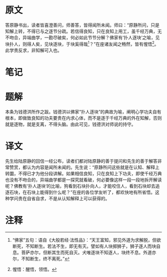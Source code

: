 # 原文
答原静书出，读者皆喜澄善问，师善答，皆得闻所未闻。师曰：“原静所问，只是知解上转，不得已与之逐节分疏。若信得良知，只在良知上用工，虽千经万典，无不吻合，异端曲学，一勘尽破矣，何必如此节节分解？佛家有‘扑人逐块’之喻，见块扑人，则得人矣，见块逐块，于块奚得哉[^1]？”在座诸友闻之畅然，皆有惺悟[^2]。此学贵反求，非知解可入也。
# 笔记

# 题解
本条为钱德洪所作之跋。钱德洪以佛家“扑人逐块”的典故为喻，阐明心学功夫自有根本，即做致良知的功夫要贵在内求心体，而不是逐于千经万典的外在知解，否则就是逐物，就是支离，不得头脑。由此可见，钱德洪对师说的持守。
# 译文
先生给陆原静的回信一经公布，读者们都对陆原静的善于提问和先生的善于解答非常赞赏，都认为内容是闻所未闻的。先生说：“原静所问这些就是在认知、解释上转圜，不得已才为他分段讲解。如果相信良知，只在良知上下功夫，即使千经万典也没有不吻合的，异端曲学都是一探究就看破，何必要像这样一段一段地拆开解读呢？佛教有‘扑人逐块’的比喻，狗看到石块扑向人，才能咬住人，看到石块却去追逐石块，在石块上能得到什么呢？”在座的各位学友听了，都欢快地有所省悟。这种学问贵在自省自求，不是从认知解释上可以获得的。
# 注释

[^1]: “佛家”五句：语自《大般若经·法性品》：“天王富知，邪见外道为求解脱，但欲断死，不知断生。若法不生，即无有灭。譬如有人块掷狮子，狮子逐人而块自息。菩萨亦尔，但断其生而死自灭。犬唯逐块不知逐人，块终不息。外道亦尔，不知断生，终不离死。”
[^2]: 惺悟：醒悟，领悟。